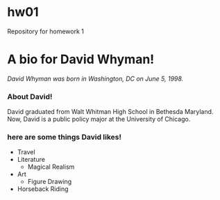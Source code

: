 # hw01
Repository for homework 1
 
# A bio for David Whyman!
 
*David Whyman was born in Washington, DC on June 5, 1998.*

### **About David!**
David graduated from Walt Whitman High School in Bethesda Maryland. Now, David is a public policy major at the University of Chicago.

### here are some things David likes!
* Travel
* Literature
  * Magical Realism
* Art
   * Figure Drawing
* Horseback Riding 



 
 
 
 




